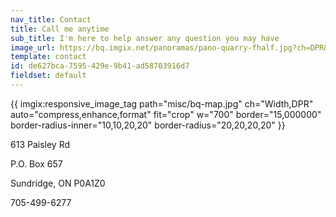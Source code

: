 ```yaml
---
nav_title: Contact
title: Call me anytime
sub_title: I'm here to help answer any question you may have
image_url: https://bq.imgix.net/panoramas/pano-quarry-fhalf.jpg?ch=DPR&auto=compress,enhance,format&fit=crop&w=1350&h=650
template: contact
id: de627bca-7595-429e-9b41-ad58703916d7
fieldset: default
---
```

{{ imgix:responsive_image_tag path="misc/bq-map.jpg" ch="Width,DPR" auto="compress,enhance,format" fit="crop" w="700" border="15,000000" border-radius-inner="10,10,20,20" border-radius="20,20,20,20" }}
<p>613 Paisley Rd</p>
<p>P.O. Box 657</p>
<p>Sundridge, ON P0A1Z0</p>
<p>705-499-6277</p>
